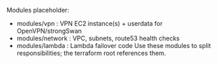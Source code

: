 Modules placeholder:
- modules/vpn : VPN EC2 instance(s) + userdata for OpenVPN/strongSwan
- modules/network : VPC, subnets, route53 health checks
- modules/lambda : Lambda failover code
Use these modules to split responsibilities; the terraform root references them.
